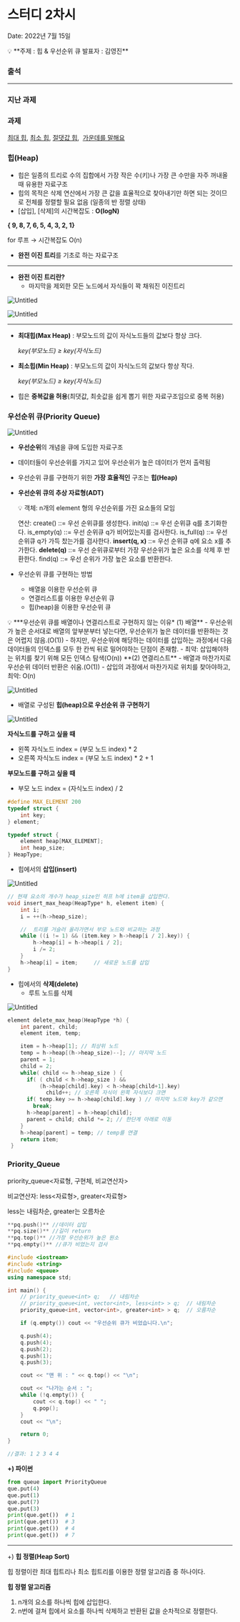 # 스터디 2차시

Date: 2022년 7월 15일

<aside>
💡 **주제 : 힙 & 우선순위 큐
발표자 : 김영진**

</aside>

### 출석

---

### 지난 과제

### 과제

[최대 힙](https://www.acmicpc.net/problem/11279), [최소 힙](https://www.acmicpc.net/problem/1927), [절댓값 힙](https://www.acmicpc.net/problem/11286),  [가운데를 말해요](https://www.acmicpc.net/problem/1655)

### 힙(Heap)

- 힙은 일종의 트리로 수의 집합에서 가장 작은 수(키)나 가장 큰 수만을 자주 꺼내올때 유용한 자료구조
- 힙의 목적은 삭제 연산에서 가장 큰 값을 효율적으로 찾아내기만 하면 되는 것이므로 전체를 정렬할 필요 없음 (일종의 반 정렬 상태)
- [삽입], [삭제]의 시간복잡도 : **O(logN)**

**{ 9, 8, 7, 6, 5, 4, 3, 2, 1}**

for 루프 → 시간복잡도 O(n)

- **완전 이진 트리**를 기초로 하는 자료구조

---

- **완전 이진 트리란?**
    - 마지막을 제외한 모든 노드에서 자식들이 꽉 채워진 이진트리

![Untitled](%E1%84%89%E1%85%B3%E1%84%90%E1%85%A5%E1%84%83%E1%85%B5%202%E1%84%8E%E1%85%A1%E1%84%89%E1%85%B5%205b4dd78fb2c2455b9a8850ab5a010020/Untitled.png)

![Untitled](%E1%84%89%E1%85%B3%E1%84%90%E1%85%A5%E1%84%83%E1%85%B5%202%E1%84%8E%E1%85%A1%E1%84%89%E1%85%B5%205b4dd78fb2c2455b9a8850ab5a010020/Untitled%201.png)

---

- **최대힙(Max Heap)** : 부모노드의 값이 자식노드들의 값보다 항상 크다.
    
    *key(부모노드) ≥ key(자식노드)*
    
- **최소힙(Min Heap)** : 부모노드의 값이 자식노드의 값보다 항상 작다.
    
    *key(부모노드) ≥ key(자식노드)*
    
- 힙은 **중복값을 허용**(최댓값, 최솟값을 쉽게 뽑기 위한 자료구조임으로 중복 허용)

### **우선순위 큐(Priority Queue)**

![Untitled](%E1%84%89%E1%85%B3%E1%84%90%E1%85%A5%E1%84%83%E1%85%B5%202%E1%84%8E%E1%85%A1%E1%84%89%E1%85%B5%205b4dd78fb2c2455b9a8850ab5a010020/Untitled%202.png)

- **우선순위**의 개념을 큐에 도입한 자료구조
- 데이터들이 우선순위를 가지고 있어 우선순위가 높은 데이터가 먼저 출력됨
- 우선순위 큐를 구현하기 위한 **가장 효율적인** 구조는 **힙(Heap)**

- **우선순위 큐의 추상 자료형(ADT)**
    
    <aside>
    💡 객체: n개의 element 형의 우선순위를 가진 요소들의 모임
    
    연산:
    create() ::= 우선 순위큐를 생성한다.
    init(q) ::=  우선 순위큐 q를 초기화한다.
    is_empty(q) ::= 우선 순위큐 q가 비어있는지를 검사한다.
    is_full(q) ::= 우선 순위큐 q가 가득 찼는가를 검사한다.
    **insert(q, x)** ::= 우선 순위큐 q에 요소 x를 추가한다.
    **delete(q)** ::= 우선 순위큐로부터 가장 우선순위가 높은 요소를 삭제 후 반환한다.
    find(q) ::= 우선 순위가 가장 높은 요소를 반환한다.
    
    </aside>
    

- 우선순위 큐를 구현하는 방법
    - 배열을 이용한 우선순위 큐
    - 연결리스트를 이용한 우선순위 큐
    - 힙(heap)을 이용한 우선순위 큐

<aside>
💡 ***우선순위 큐를 배열이나 연결리스트로 구현하지 않는 이유*
(1) 배열**
- 우선순위가 높은 순서대로 배열의 앞부분부터 넣는다면, 우선순위가 높은 데이터를 반환하는 것은 어렵지 않음.(O(1))
- 하지만, 우선순위에 해당하는 데이터를 삽입하는 과정에서 다음 데이터들의 인덱스를 모두 한 칸씩 뒤로 밀어야하는 단점이 존재함.
- 최약: 삽입해야하는 위치를 찾기 위해 모든 인덱스 탐색(O(n))
**(2) 연결리스트**
- 배열과 마찬가지로 우선순위 데이터 반환은 쉬움.(O(1))
- 삽입의 과정에서 마찬가지로 위치를 찾아야하고, 최악: O(n)

</aside>

![Untitled](%E1%84%89%E1%85%B3%E1%84%90%E1%85%A5%E1%84%83%E1%85%B5%202%E1%84%8E%E1%85%A1%E1%84%89%E1%85%B5%205b4dd78fb2c2455b9a8850ab5a010020/Untitled%203.png)

- 배열로 구성된 **힙(heap)으로 우선순위 큐 구현하기**

![Untitled](%E1%84%89%E1%85%B3%E1%84%90%E1%85%A5%E1%84%83%E1%85%B5%202%E1%84%8E%E1%85%A1%E1%84%89%E1%85%B5%205b4dd78fb2c2455b9a8850ab5a010020/Untitled%204.png)

**자식노드를 구하고 싶을 때**

- 왼쪽 자식노드 index = (부모 노드 index) * 2
- 오른쪽 자식노드 index = (부모 노드 index) * 2 + 1

**부모노드를 구하고 싶을 때**

- 부모 노드 index = (자식노드 index) / 2

```c
#define MAX_ELEMENT 200
typedef struct {
	int key;
} element;

typedef struct {
    element heap[MAX_ELEMENT];
    int heap_size;
} HeapType;
```

- 힙에서의 **삽입(insert)**

![Untitled](%E1%84%89%E1%85%B3%E1%84%90%E1%85%A5%E1%84%83%E1%85%B5%202%E1%84%8E%E1%85%A1%E1%84%89%E1%85%B5%205b4dd78fb2c2455b9a8850ab5a010020/Untitled%205.png)

```c
// 현재 요소의 개수가 heap_size인 히프 h에 item을 삽입한다.
void insert_max_heap(HeapType* h, element item) {
	int i;
	i = ++(h->heap_size);

	//  트리를 거슬러 올라가면서 부모 노드와 비교하는 과정
	while ((i != 1) && (item.key > h->heap[i / 2].key)) {
		h->heap[i] = h->heap[i / 2];
		i /= 2;
	}
	h->heap[i] = item;     // 새로운 노드를 삽입
}
```

- 힙에서의 **삭제(delete)**
    - 루트 노드를 삭제

![Untitled](%E1%84%89%E1%85%B3%E1%84%90%E1%85%A5%E1%84%83%E1%85%B5%202%E1%84%8E%E1%85%A1%E1%84%89%E1%85%B5%205b4dd78fb2c2455b9a8850ab5a010020/Untitled%206.png)

```c
element delete_max_heap(HeapType *h) { 
    int parent, child; 
    element item, temp;

    item = h->heap[1]; // 최상위 노드
    temp = h->heap[(h->heap_size)--]; // 마지막 노드
    parent = 1;	
    child = 2;
    while( child <= h->heap_size ) {
	  if( ( child < h->heap_size ) && 
	      (h->heap[child].key) < h->heap[child+1].key)
	      	child++; // 오른쪽 자식이 왼쪽 자식보다 크면
	  if( temp.key >= h->heap[child].key ) // 마지막 노드와 key가 같으면
		break;
	  h->heap[parent] = h->heap[child];
	  parent = child; child *= 2; // 한단계 아래로 이동
    }
    h->heap[parent] = temp; // temp를 연결
    return item;
 }
```

### Priority_Queue

priority_queue<자료형, 구현체, 비교연산자>

비교연산자: less<자료형>, greater<자료형>

less는 내림차순, greater는 오름차순

```c
**pq.push()** //데이터 삽입
**pq.size()** //길이 return
**pq.top()** //가장 우선순위가 높은 원소
**pq.empty()** //큐가 비었는지 검사
```

```cpp
#include <iostream>
#include <string>
#include <queue>
using namespace std;

int main() {
	// priority_queue<int> q;	// 내림차순 
	// priority_queue<int, vector<int>, less<int> > q;	// 내림차순
	priority_queue<int, vector<int>, greater<int> > q;	// 오름차순

	if (q.empty()) cout << "우선순위 큐가 비었습니다.\n";

	q.push(4);
	q.push(4);
	q.push(2);
	q.push(1);
	q.push(3);

	cout << "맨 위 : " << q.top() << "\n";

	cout << "나가는 순서 : ";
	while (!q.empty()) {
		cout << q.top() << " ";
		q.pop();
	}
	cout << "\n";

	return 0;
}

//결과: 1 2 3 4 4
```

**+) 파이썬**

```python
from queue import PriorityQueue
que.put(4)
que.put(1)
que.put(7)
que.put(3)
print(que.get())  # 1
print(que.get())  # 3
print(que.get())  # 4
print(que.get())  # 7
```

---

+) **힙 정렬(Heap Sort)**

힙 정렬이란 최대 힙트리나 최소 힙트리를 이용한 정렬 알고리즘 중 하나이다.

**힙 정렬 알고리즘**

1. n개의 요소를 하나씩 힙에 삽입한다.
2. n번에 걸쳐 힙에서 요소를 하나씩 삭제하고 반환된 값을 순차적으로 정렬한다.